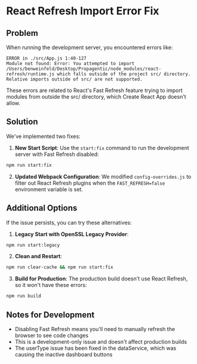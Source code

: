 # React Refresh Import Error Fix

## Problem
When running the development server, you encountered errors like:

```
ERROR in ./src/App.js 1:40-127
Module not found: Error: You attempted to import /Users/benweinfeld/Desktop/Propagentic/node_modules/react-refresh/runtime.js which falls outside of the project src/ directory. Relative imports outside of src/ are not supported.
```

These errors are related to React's Fast Refresh feature trying to import modules from outside the src/ directory, which Create React App doesn't allow.

## Solution

We've implemented two fixes:

1. **New Start Script**: Use the `start:fix` command to run the development server with Fast Refresh disabled:

```bash
npm run start:fix
```

2. **Updated Webpack Configuration**: We modified `config-overrides.js` to filter out React Refresh plugins when the `FAST_REFRESH=false` environment variable is set.

## Additional Options

If the issue persists, you can try these alternatives:

1. **Legacy Start with OpenSSL Legacy Provider**:
```bash
npm run start:legacy
```

2. **Clean and Restart**:
```bash
npm run clear-cache && npm run start:fix
```

3. **Build for Production**:
The production build doesn't use React Refresh, so it won't have these errors:
```bash
npm run build
```

## Notes for Development

- Disabling Fast Refresh means you'll need to manually refresh the browser to see code changes
- This is a development-only issue and doesn't affect production builds
- The userType issue has been fixed in the dataService, which was causing the inactive dashboard buttons 